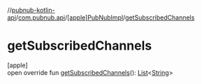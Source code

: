 //[pubnub-kotlin-api](../../../index.md)/[com.pubnub.api](../index.md)/[[apple]PubNubImpl](index.md)/[getSubscribedChannels](get-subscribed-channels.md)

# getSubscribedChannels

[apple]\
open override fun [getSubscribedChannels](get-subscribed-channels.md)(): [List](https://kotlinlang.org/api/latest/jvm/stdlib/kotlin.collections/-list/index.html)&lt;[String](https://kotlinlang.org/api/latest/jvm/stdlib/kotlin/-string/index.html)&gt;
